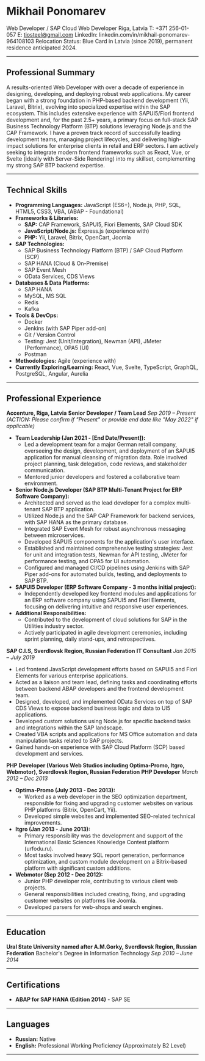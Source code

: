 # Mikhail Ponomarev
Web Developer / SAP Cloud Web Developer
Riga, Latvia
T: +371 256-01-057
E: tiosteel@gmail.com
LinkedIn: linkedin.com/in/mikhail-ponomarev-964108103
Relocation Status: Blue Card in Latvia (since 2019), permanent residence anticipated 2024.

---

## Professional Summary

A results-oriented Web Developer with over a decade of experience in designing, developing, and deploying robust web applications. My career began with a strong foundation in PHP-based backend development (Yii, Laravel, Bitrix), evolving into specialized expertise within the SAP ecosystem. This includes extensive experience with SAPUI5/Fiori frontend development and, for the past 2.5+ years, a primary focus on full-stack SAP Business Technology Platform (BTP) solutions leveraging Node.js and the CAP Framework. I have a proven track record of successfully leading development teams, managing project lifecycles, and delivering high-impact solutions for enterprise clients in retail and ERP sectors. I am actively seeking to integrate modern frontend frameworks such as React, Vue, or Svelte (ideally with Server-Side Rendering) into my skillset, complementing my strong SAP BTP backend expertise.

---

## Technical Skills

*   **Programming Languages:** JavaScript (ES6+), Node.js, PHP, SQL, HTML5, CSS3, VBA, (ABAP - Foundational)
*   **Frameworks & Libraries:**
    *   **SAP:** CAP Framework, SAPUI5, Fiori Elements, SAP Cloud SDK
    *   **JavaScript/Node.js:** Express.js (experience with)
    *   **PHP:** Yii, Laravel, Bitrix, OpenCart, Joomla
*   **SAP Technologies:**
    *   SAP Business Technology Platform (BTP) / SAP Cloud Platform (SCP)
    *   SAP HANA (Cloud & On-Premise)
    *   SAP Event Mesh
    *   OData Services, CDS Views
*   **Databases & Data Platforms:**
    *   SAP HANA
    *   MySQL, MS SQL
    *   Redis
    *   Kafka
*   **Tools & DevOps:**
    *   Docker
    *   Jenkins (with SAP Piper add-on)
    *   Git / Version Control
    *   Testing: Jest (Unit/Integration), Newman (API), JMeter (Performance), OPA5 (UI)
    *   Postman
*   **Methodologies:** Agile (experience with)
*   **Currently Exploring/Learning:** React, Vue, Svelte, TypeScript, GraphQL, PostgreSQL, Angular, Aurelia

---

## Professional Experience

**Accenture, Riga, Latvia**
**Senior Developer / Team Lead**
*Sep 2019 – Present* *(ACTION: Please confirm if "Present" or provide end date like "May 2022" if applicable)*

*   **Team Leadership (Jan 2021 - [End Date/Present]):**
    *   Led a development team for a major German retail company, overseeing the design, development, and deployment of an SAPUI5 application for manual cleansing of migration data. Role involved project planning, task delegation, code reviews, and stakeholder communication.
    *   Mentored junior developers and fostered a collaborative team environment.
*   **Senior Node.js Developer (SAP BTP Multi-Tenant Project for ERP Software Company):**
    *   Architected and served as the lead developer for a complex multi-tenant SAP BTP application.
    *   Utilized Node.js and the SAP CAP Framework for backend services, with SAP HANA as the primary database.
    *   Integrated SAP Event Mesh for robust asynchronous messaging between microservices.
    *   Developed SAPUI5 components for the application's user interface.
    *   Established and maintained comprehensive testing strategies: Jest for unit and integration tests, Newman for API testing, JMeter for performance testing, and OPA5 for UI automation.
    *   Configured and managed CI/CD pipelines using Jenkins with SAP Piper add-ons for automated builds, testing, and deployments to SAP BTP.
*   **SAPUI5 Developer (ERP Software Company - 3 months initial project):**
    *   Independently developed key frontend modules and applications for an ERP software company using SAPUI5 and Fiori Elements, focusing on delivering intuitive and responsive user experiences.
*   **Additional Responsibilities:**
    *   Contributed to the development of cloud solutions for SAP in the Utilities industry sector.
    *   Actively participated in agile development ceremonies, including sprint planning, daily stand-ups, and retrospectives.

**SAP C.I.S, Sverdlovsk Region, Russian Federation**
**IT Consultant**
*Jan 2015 – July 2019*

*   Led frontend JavaScript development efforts based on SAPUI5 and Fiori Elements for various enterprise applications.
*   Acted as a liaison and team lead, defining tasks and coordinating efforts between backend ABAP developers and the frontend development team.
*   Designed, developed, and implemented OData Services on top of SAP CDS Views to expose backend business logic and data to UI5 applications.
*   Developed custom solutions using Node.js for specific backend tasks and integrations within the SAP landscape.
*   Created VBA scripts and applications for MS Office automation and data manipulation tasks related to SAP projects.
*   Gained hands-on experience with SAP Cloud Platform (SCP) based development and services.

**PHP Developer (Various Web Studios including Optima-Promo, Itgro, Webmotor), Sverdlovsk Region, Russian Federation**
**PHP Developer**
*March 2012 – Dec 2013*

*   **Optima-Promo (July 2013 - Dec 2013):**
    *   Worked as a web developer in the SEO optimization department, responsible for fixing and upgrading customer websites on various PHP platforms (Bitrix, OpenCart, Yii).
    *   Developed simple websites and implemented SEO-related technical improvements.
*   **Itgro (Jan 2013 - June 2013):**
    *   Primary responsibility was the development and support of the International Basic Sciences Knowledge Contest platform (urfodu.ru).
    *   Most tasks involved heavy SQL report generation, performance optimization, and custom module development on a Bitrix-based platform with significant custom additions.
*   **Webmotor (Sep 2012 - Dec 2012):**
    *   Junior PHP developer role, contributing to various client web projects.
    *   General responsibilities included creating, fixing, and upgrading customer websites on platforms like Joomla.
    *   Developed parsers for web-shops and search engines.

---

## Education

**Ural State University named after A.M.Gorky, Sverdlovsk Region, Russian Federation**
Bachelor's Degree in Information Technology
*Sep 2010 – June 2014*

---

## Certifications

*   **ABAP for SAP HANA (Edition 2014)** - SAP SE

---

## Languages

*   **Russian:** Native
*   **English:** Professional Working Proficiency (Approximately B2 Level)

---